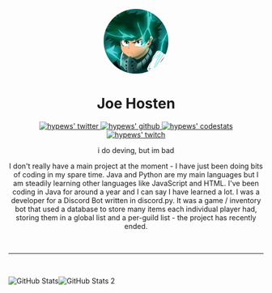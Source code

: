 <p align="center">
    <img style="border-radius: 100px" width="128" height="128" src="https://github.com/hypewsthedev/hypewsthedev/blob/main/36.png?raw=true?size=4000">
</p>

<h1 align="center">Joe Hosten</h1>

<p align="center">
  <a href="https://twitter.com/hyqrogen">
    <img alt="hypews' twitter" width="22px" src="https://cdn.jsdelivr.net/npm/simple-icons@v3/icons/twitter.svg" />
  </a>

  <a href="https://github.com/hypewsthedev">
    <img alt="hypews' github" width="22px" src="https://cdn.jsdelivr.net/npm/simple-icons@v3/icons/github.svg" />
  </a>

  <a href="https://codestats.net/users/hypews">
    <img alt="hypews' codestats" width="22px" src="https://cdn.jsdelivr.net/npm/simple-icons@3.13.0/icons/intellijidea.svg" />
  </a>
<br/>  
<a href="https://twitch.tv/hypewsmc">
    <img alt="hypews' twitch" width="22px" src="https://cdn.jsdelivr.net/npm/simple-icons@3.13.0/icons/twitch.svg" />
  </a>
<br/>

<p align="center">
    i do deving, but im bad
</p>

<p align="center">
    I don't really have a main project at the moment - I have just been doing bits of coding in my spare time. Java and Python are my main languages but I am steadily learning other languages like JavaScript and HTML. I've been coding in Java for around a year and I can say I have learned a lot. I was a developer for a Discord Bot written in discord.py. It was a game / inventory bot that used a database to store many items each individual player had, storing them in a global list and a per-guild list - the project has recently ended.
</p>

<br/>

<hr>

<br/>
<p align="center">
  <img align="left" alt="GitHub Stats" src="https://github-readme-stats.codestackr.vercel.app/api?username=hypewsthedev&show_icons=true&hide_border=true&count_private=true&include_all_commits=true" />
  <img align="left" alt="GitHub Stats 2" src="https://github-readme-stats.vercel.app/api/top-langs/?username=hypewsthedev&hide_border=true&count_private=true&include_all_commits=true" />
</p>
